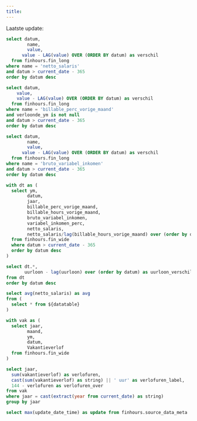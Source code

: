 ```yaml
---
title:
---
```


<Grid cols=3>
  <BigValue 
    data={fin_agg_netto} 
    value=value
    sparkline=datum
    sparklineType=area
    title="Netto salaris deze maand"
    fmt=eur
    comparison=verschil
    comparisonFmt=eur
    comparisonTitle="vs. vorige maand"
  />

  <BigValue 
    data={datatable} 
    value=uurloon
    sparkline=datum
    sparklineType=area
    title="Uurloon deze maand"
    fmt=eur2
    comparison=uurloon_verschil
    comparisonFmt=eur2
    comparisonTitle="vs. vorige maand"
  />

  <BigValue 
    data={fin_agg_bill_perc} 
    value=value
    sparkline=datum
    sparklineType=area
    title="Billable % deze maand"
    fmt=pct1
    comparison=verschil
    comparisonFmt=pct1
    comparisonTitle="vs. vorige maand"
  />

  <BigValue 
    data={fin_agg_bonus} 
    value=value
    sparkline=datum
    sparklineType=area
    title="Bonus deze maand"
    fmt=eur
    comparison=verschil
    comparisonFmt=eur
    comparisonTitle="vs. vorige maand"
  />

  <BigValue 
    data={vakantieuren} 
    value=verlofuren_label
    title="Vakantieverlof dit jaar"  
    comparison=verlofuren_over
    comparisonTitle="vakantieverlofuren over"
  />
</Grid>

<BarChart
    data={datatable}
    title='Netto Salaris Ontwikkeling'
    x=datum 
    y=netto_salaris
    yFmt=eur>
    <ReferenceLine 
        data={avg_netto} 
        y=avg 
        label="Gem."
        color=#27445D
        labelPosition="aboveStart"
    />
</BarChart>


Laatste update: <Value data={update_time} column=update row=0 fmt='longdate'/>



```sql fin_agg_netto
select datum, 
  		name, 
  		value,
      value - LAG(value) OVER (ORDER BY datum) as verschil
  from finhours.fin_long
where name = 'netto_salaris'
and datum > current_date - 365
order by datum desc
```

```sql fin_agg_bill_perc
select datum,
  	value,
    value - LAG(value) OVER (ORDER BY datum) as verschil
  from finhours.fin_long
where name = 'billable_perc_vorige_maand'
and verloonde_ym is not null
and datum > current_date - 365
order by datum desc
```

```sql fin_agg_bonus
select datum, 
  		name, 
  		value,
      value - LAG(value) OVER (ORDER BY datum) as verschil
  from finhours.fin_long
where name = 'bruto_variabel_inkomen'
and datum > current_date - 365
order by datum desc
```


```sql datatable
with dt as (
  select ym, 
        datum,
        jaar,
        billable_perc_vorige_maand, 
        billable_hours_vorige_maand, 
        bruto_variabel_inkomen,
        variabel_inkomen_perc, 
        netto_salaris, 
        netto_salaris/lag(billable_hours_vorige_maand) over (order by datum) as uurloon
  from finhours.fin_wide
  where datum > current_date - 365
  order by datum desc
)

select dt.*, 
       uurloon - lag(uurloon) over (order by datum) as uurloon_verschil
from dt
order by datum desc
```

```sql avg_netto
select avg(netto_salaris) as avg
from (
  select * from ${datatable}
)

```

```sql vakantieuren
with vak as (
  select jaar, 
        maand, 
        ym, 
        datum, 
        Vakantieverlof
  from finhours.fin_wide
)

select jaar, 
  sum(vakantieverlof) as verlofuren,
  cast(sum(vakantieverlof) as string) || ' uur' as verlofuren_label,
  144 - verlofuren as verlofuren_over 
from vak
where jaar = cast(extract(year from current_date) as string)
group by jaar
```

```sql update_time
select max(update_date_time) as update from finhours.source_data_meta
```
